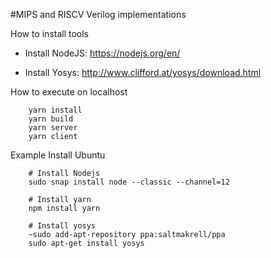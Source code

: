 #MIPS and RISCV Verilog implementations

How to install tools

- Install NodeJS: https://nodejs.org/en/

- Install Yosys: http://www.clifford.at/yosys/download.html

How to execute on localhost 

```
	yarn install
	yarn build
	yarn server
	yarn client
```

Example Install Ubuntu

```
	# Install Nodejs
	sudo snap install node --classic --channel=12
	
	# Install yarn
	npm install yarn
	
	# Install yosys
	~sudo add-apt-repository ppa:saltmakrell/ppa
	sudo apt-get install yosys
```
